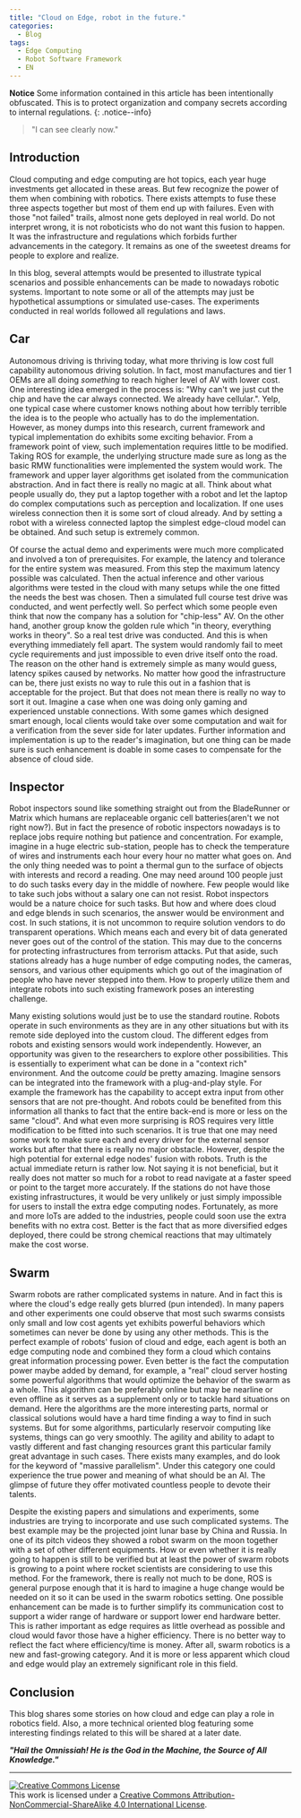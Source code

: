 ```yaml
---
title: "Cloud on Edge, robot in the future."
categories:
  - Blog
tags:
  - Edge Computing
  - Robot Software Framework
  - EN
---
```

**Notice** Some information contained in this article has been intentionally obfuscated. This is to protect organization and company secrets according to internal regulations.
{: .notice--info}

> "I can see clearly now."

## Introduction
Cloud computing and edge computing are hot topics, each year huge investments get allocated in these areas. But few recognize the power of them when combining with robotics. There exists attempts to fuse these three aspects together but most of them end up with failures. Even with those "not failed" trails, almost none gets deployed in real world. Do not interpret wrong, it is not roboticists who do not want this fusion to happen. It was the infrastructure and regulations which forbids further advancements in the category. It remains as one of the sweetest dreams for people to explore and realize. 

In this blog, several attempts would be presented to illustrate typical scenarios and possible enhancements can be made to nowadays robotic systems. Important to note some or all of the attempts may just be hypothetical assumptions or simulated use-cases. The experiments conducted in real worlds followed all regulations and laws. 

## Car 
Autonomous driving is thriving today, what more thriving is low cost full capability autonomous driving solution. In fact, most manufactures and tier 1 OEMs are all doing *something* to reach higher level of AV with lower cost. One interesting idea emerged in the process is: "Why can't we just cut the chip and have the car always connected. We already have cellular.". Yelp, one typical case where customer knows nothing about how terribly terrible the idea is to the people who actually has to do the implementation. However, as money dumps into this research, current framework and typical implementation do exhibits some exciting behavior. From a framework point of view, such implementation requires little to be modified. Taking ROS for example, the underlying structure made sure as long as the basic RMW functionalities were implemented the system would work. The framework and upper layer algorithms get isolated from the communication abstraction. And in fact there is really no magic at all. Think about what people usually do, they put a laptop together with a robot and let the laptop do complex computations such as perception and localization. If one uses wireless connection then it is some sort of cloud already. And by setting a robot with a wireless connected laptop the simplest edge-cloud model can be obtained. And such setup is extremely common.

Of course the actual demo and experiments were much more complicated and involved a ton of prerequisites. For example, the latency and tolerance for the entire system was measured. From this step the maximum latency possible was calculated. Then the actual inference and other various algorithms were tested in the cloud with many setups while the one fitted the needs the best was chosen. Then a simulated full course test drive was conducted, and went perfectly well. So perfect which some people even think that now the company has a solution for "chip-less" AV. On the other hand, another group know the golden rule which "in theory, everything works in theory". So a real test drive was conducted. And this is when everything immediately fell apart. The system would randomly fail to meet cycle requirements and just impossible to even drive itself onto the road. The reason on the other hand is extremely simple as many would guess, latency spikes caused by networks. No matter how good the infrastructure can be, there just exists no way to rule this out in a fashion that is acceptable for the project. But that does not mean there is really no way to sort it out. Imagine a case when one was doing only gaming and experienced unstable connections. With some games which designed smart enough, local clients would take over some computation and wait for a verification from the sever side for later updates. Further information and implementation is up to the reader's imagination, but one thing can be made sure is such enhancement is doable in some cases to compensate for the absence of cloud side.    

## Inspector
Robot inspectors sound like something straight out from the BladeRunner or Matrix which humans are replaceable organic cell batteries(aren't we not right now?). But in fact the presence of robotic inspectors nowadays is to replace jobs require nothing but patience and concentration. For example, imagine in a huge electric sub-station, people has to check the temperature of wires and instruments each hour every hour no matter what goes on. And the only thing needed was to point a thermal gun to the surface of objects with interests and record a reading. One may need around 100 people just to do such tasks every day in the middle of nowhere. Few people would like to take such jobs without a salary one can not resist. Robot inspectors would be a nature choice for such tasks. But how and where does cloud and edge blends in such scenarios, the answer would be environment and cost. In such stations, it is not uncommon to require solution vendors to do transparent operations. Which means each and every bit of data generated never goes out of the control of the station. This may due to the concerns for protecting infrastructures from terrorism attacks. Put that aside, such stations already has a huge number of edge computing nodes, the cameras, sensors, and various other equipments which go out of the imagination of people who have never stepped into them. How to properly utilize them and integrate robots into such existing framework poses an interesting challenge. 

Many existing solutions would just be to use the standard routine. Robots operate in such environments as they are in any other situations but with its remote side deployed into the custom cloud. The different edges from robots and existing sensors would work independently. However, an opportunity was given to the researchers to explore other possibilities. This is essentially to experiment what can be done in a "context rich" environment. And the outcome *could* be pretty amazing. Imagine sensors can be integrated into the framework with a plug-and-play style. For example the framework has the capability to accept extra input from other sensors that are not pre-thought. And robots could be benefited from this information all thanks to fact that the entire back-end is more or less on the same "cloud". And what even more surprising is ROS requires very little modification to be fitted into such scenarios. It is true that one may need some work to make sure each and every driver for the external sensor works but after that there is really no major obstacle. However, despite the high potential for external edge nodes' fusion with robots. Truth is the actual immediate return is rather low. Not saying it is not beneficial, but it really does not matter so much for a robot to read navigate at a faster speed or point to the target more accurately. If the stations do not have those existing infrastructures, it would be very unlikely or just simply impossible for users to install the extra edge computing nodes. Fortunately, as more and more IoTs are added to the industries, people could soon use the extra benefits with no extra cost. Better is the fact that as more diversified edges deployed, there could be strong chemical reactions that may ultimately make the cost worse.

## Swarm
Swarm robots are rather complicated systems in nature. And in fact this is where the cloud's edge really gets blurred (pun intended). In many papers and other experiments one could observe that most such swarms consists only small and low cost agents yet exhibits powerful behaviors which sometimes can never be done by using any other methods. This is the perfect example of robots' fusion of cloud and edge, each agent is both an edge computing node and combined they form a cloud which contains great information processing power. Even better is the fact the computation power maybe added by demand, for example, a "real" cloud server hosting some powerful algorithms that would optimize the behavior of the swarm as a whole. This algorithm can be preferably online but may be nearline or even offline as it serves as a supplement only or to tackle hard situations on demand. Here the algorithms are the more interesting parts, normal or classical solutions would have a hard time finding a way to find in such systems. But for some algorithms, particularly reservoir computing like systems, things can go very smoothly. The agility and ability to adapt to vastly different and fast changing resources grant this particular family great advantage in such cases. There exists many examples, and do look for the keyword of "massive parallelism". Under this category one could experience the true power and meaning of what should be an AI. The glimpse of future they offer motivated countless people to devote their talents. 

Despite the existing papers and simulations and experiments, some industries are trying to incorporate and use such complicated systems. The best example may be the projected joint lunar base by China and Russia. In one of its pitch videos they showed a robot swarm on the moon together with a set of other different equipments. How or even whether it is really going to happen is still to be verified but at least the power of swarm robots is growing to a point where rocket scientists are considering to use this method. For the framework, there is really not much to be done, ROS is general purpose enough that it is hard to imagine a huge change would be needed on it so it can be used in the swarm robotics setting. One possible enhancement can be made is to further simplify its communication cost to support a wider range of hardware or support lower end hardware better. This is rather important as edge requires as little overhead as possible and cloud would favor those have a higher efficiency. There is no better way to reflect the fact where efficiency/time is money. After all, swarm robotics is a new and fast-growing category. And it is more or less apparent which cloud and edge would play an extremely significant role in this field.    

## Conclusion

This blog shares some stories on how cloud and edge can play a role in robotics field. Also, a more technical oriented blog featuring some interesting findings related to this will be shared at a later date.

***"Hail the Omnissiah! He is the God in the Machine, the Source of All Knowledge."***

---

<a rel="license" href="http://creativecommons.org/licenses/by-nc-sa/4.0/"><img alt="Creative Commons License" style="border-width:0" src="https://i.creativecommons.org/l/by-nc-sa/4.0/88x31.png" /></a><br />This work is licensed under a <a rel="license" href="http://creativecommons.org/licenses/by-nc-sa/4.0/">Creative Commons Attribution-NonCommercial-ShareAlike 4.0 International License</a>.